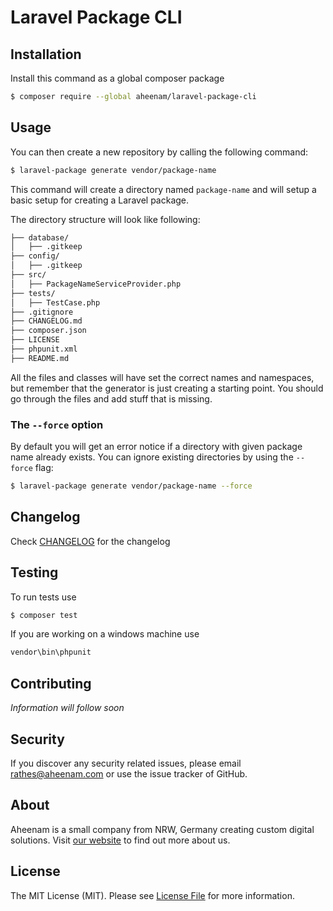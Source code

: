 Laravel Package CLI
===

Installation
---
Install this command as a global composer package

```bash
$ composer require --global aheenam/laravel-package-cli
```

Usage
---

You can then create a new repository by calling the following command:

```bash
$ laravel-package generate vendor/package-name
```

This command will create a directory named `package-name` and will setup a basic setup for creating a Laravel package.

The directory structure will look like following:

```bash
├── database/
│   ├── .gitkeep
├── config/
│   ├── .gitkeep
├── src/
│   ├── PackageNameServiceProvider.php
├── tests/
│   ├── TestCase.php
├── .gitignore
├── CHANGELOG.md
├── composer.json
├── LICENSE
├── phpunit.xml
├── README.md

```

All the files and classes will have set the correct names and namespaces, but remember that the generator is just creating a starting point. You should go through the files and add stuff that is missing.

### The `--force` option

By default you will get an error notice if a directory with given package name already exists. You can ignore existing directories by using the `--force` flag:

```bash
$ laravel-package generate vendor/package-name --force
```

Changelog
---
Check [CHANGELOG](CHANGELOG.md) for the changelog

Testing
---
To run tests use

```bash
$ composer test
```

If you are working on a windows machine use

```bash
vendor\bin\phpunit
```

Contributing
---
*Information will follow soon*


Security
---
If you discover any security related issues, please email rathes@aheenam.com or use the issue tracker of GitHub.

About
---
Aheenam is a small company from NRW, Germany creating custom digital solutions. Visit [our website](https://aheenam.com) to find out more about us.

License
---
The MIT License (MIT). Please see [License File](https://github.com/Aheenam/laravel-translatable/blob/master/LICENSE)
for more information.